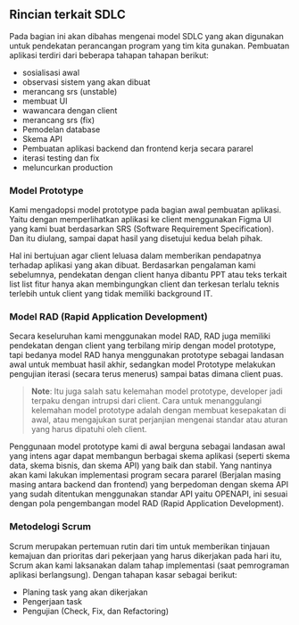 ## Rincian terkait SDLC

Pada bagian ini akan dibahas mengenai model SDLC yang akan digunakan untuk pendekatan perancangan program yang tim kita gunakan. Pembuatan aplikasi terdiri dari beberapa tahapan tahapan berikut:

- sosialisasi awal
- observasi sistem yang akan dibuat
- merancang srs (unstable)
- membuat UI
- wawancara dengan client
- merancang srs (fix)
- Pemodelan database
- Skema API
- Pembuatan aplikasi backend dan frontend kerja secara pararel
- iterasi testing dan fix
- meluncurkan production

### Model Prototype

Kami mengadopsi model prototype pada bagian awal pembuatan aplikasi. Yaitu dengan memperlihatkan aplikasi ke client menggunakan Figma UI yang kami buat berdasarkan SRS (Software Requirement Specification). Dan itu diulang, sampai dapat hasil yang disetujui kedua belah pihak.

Hal ini bertujuan agar client leluasa dalam memberikan pendapatnya terhadap aplikasi yang akan dibuat. Berdasarkan pengalaman kami sebelumnya, pendekatan dengan client hanya dibantu PPT atau teks terkait list list fitur hanya akan membingungkan client dan terkesan terlalu teknis terlebih untuk client yang tidak memiliki background IT.

### Model RAD (Rapid Application Development)

Secara keseluruhan kami menggunakan model RAD, RAD juga memiliki pendekatan dengan client yang terbilang mirip dengan model prototype, tapi bedanya model RAD hanya menggunakan prototype sebagai landasan awal untuk membuat hasil akhir, sedangkan model Prototype melakukan pengujian iterasi (secara terus menerus) sampai batas dimana client puas.

> **Note**: Itu juga salah satu kelemahan model prototype, developer jadi terpaku dengan intrupsi dari client. Cara untuk menanggulangi kelemahan model prototype adalah dengan membuat kesepakatan di awal, atau mengajukan surat perjanjian mengenai standar atau aturan yang harus dipatuhi oleh client.

Penggunaan model prototype kami di awal berguna sebagai landasan awal yang intens agar dapat membangun berbagai skema aplikasi (seperti skema data, skema bisnis, dan skema API) yang baik dan stabil. Yang nantinya akan kami lakukan implementasi program secara pararel (Berjalan masing masing antara backend dan frontend) yang berpedoman dengan skema API yang sudah ditentukan menggunakan standar API yaitu OPENAPI, ini sesuai dengan pola pengembangan model RAD (Rapid Application Development).

### Metodelogi Scrum

Scrum merupakan pertemuan rutin dari tim untuk memberikan tinjauan kemajuan dan prioritas dari pekerjaan yang harus dikerjakan pada hari itu, Scrum akan kami laksanakan dalam tahap implementasi (saat pemrograman aplikasi berlangsung). Dengan tahapan kasar sebagai berikut:

- Planing task yang akan dikerjakan
- Pengerjaan task
- Pengujian (Check, Fix, dan Refactoring)
